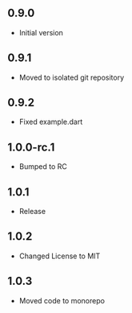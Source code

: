## 0.9.0

- Initial version

## 0.9.1

- Moved to isolated git repository

## 0.9.2

- Fixed example.dart

## 1.0.0-rc.1

- Bumped to RC

## 1.0.1

- Release

## 1.0.2

- Changed License to MIT

## 1.0.3

- Moved code to monorepo